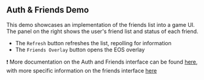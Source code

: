 ## **Auth & Friends Demo**
This demo showcases an implementation of the friends list into a game UI. The panel on the right shows the user's friend list and status of each friend.
- The ``Refresh`` button refreshes the list, repolling for information
- The ``Friends Overlay`` button opens the EOS overlay


❗ More documentation on the Auth and Friends interface can be found [here](https://dev.epicgames.com/docs/epic-account-services/auth), with more specific information on the friends interface [here](https://dev.epicgames.com/docs/epic-account-services/eos-friends-interface)